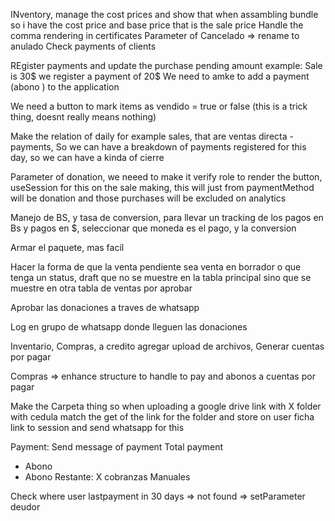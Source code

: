 INventory, manage the cost prices and show that when assambling bundle so i have the cost price and base price that is the sale price
Handle the comma rendering in certificates
Parameter of Cancelado => rename to anulado
Check payments of clients

REgister payments and update the purchase pending amount example:
Sale is 30$
we register a payment of 20$
We need to amke to add a payment (abono ) to the application

We need a button to mark items as vendido = true or false (this is a trick thing, doesnt really means nothing)

Make the relation of daily for example sales, that are ventas directa - payments, So we can have a breakdown of payments registered for this day, so we can have a kinda of cierre

Parameter of donation, we neeed to make it verify role to render the button, useSession for this on the sale making, this will just from paymentMethod will be donation and those purchases will be excluded on analytics

Manejo de BS, y tasa de conversion, para llevar un tracking de los pagos en Bs y pagos en $, seleccionar que moneda es el pago, y la conversion

Armar el paquete, mas facil

Hacer la forma de que la venta pendiente sea venta en borrador o que tenga un status, draft que no se muestre en la tabla principal sino que se muestre en otra tabla de ventas por aprobar

Aprobar las donaciones a traves de whatsapp

Log en grupo de whatsapp donde lleguen las donaciones

Inventario, Compras, a credito agregar upload de archivos, Generar cuentas por pagar 

Compras => enhance structure to handle to pay and abonos a cuentas por pagar

Make the Carpeta thing so when uploading a google drive link with X folder with cedula match the get of the link for the folder and store on user ficha link to session and send whatsapp for this

Payment: Send message of payment
Total payment
- Abono
- Abono
Restante: X cobranzas Manuales

Check where user lastpayment in 30 days => not found => setParameter deudor


